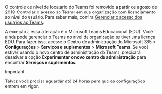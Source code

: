  O controle de nível de locatário do Teams foi removido a partir de agosto de 2018. Controlar o acesso ao Teams em sua organização com licenciamento ao nível do usuário. Para saber mais, confira [Gerenciar o acesso dos usuários ao Teams](../user-access.md).

A exceção a essa alteração é o Microsoft Teams Educacional (EDU). Você ainda pode gerenciar o Teams no nível da organização se tiver uma licença EDU. Para fazer isso, acesse o Centro de administração do Microsoft 365 > **Configurações** > **Serviços e suplementos** > **Microsoft Teams**. Se você estiver usando o novo centro de administração do Teams, precisará desativar a opção **Experimentar o novo centro de administração** para encontrar **Serviços e suplementos**. 

> [!IMPORTANT]
> Talvez você precise aguardar até 24 horas para que as configurações entrem em vigor. 
